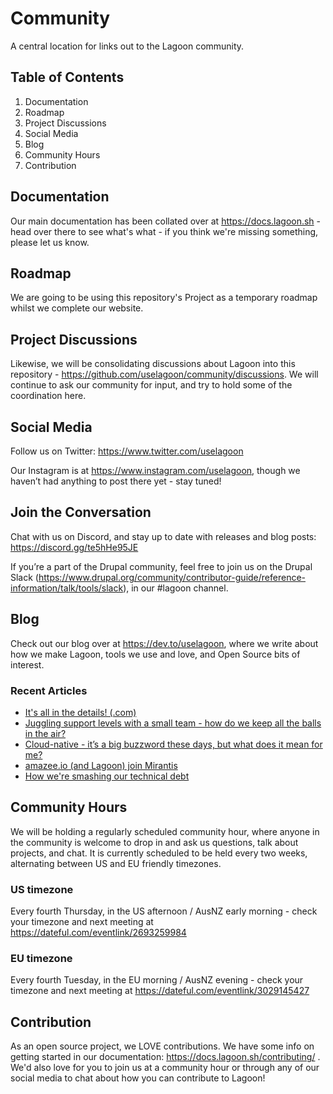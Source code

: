 # Community
A central location for links out to the Lagoon community.

## Table of Contents
1. Documentation
2. Roadmap
3. Project Discussions
4. Social Media
5. Blog
6. Community Hours
7. Contribution


## Documentation
Our main documentation has been collated over at https://docs.lagoon.sh - head over there to see what's what - if you think we're missing something, please let us know.

## Roadmap
We are going to be using this repository's Project as a temporary roadmap whilst we complete our website.

## Project Discussions
Likewise, we will be consolidating discussions about Lagoon into this repository - https://github.com/uselagoon/community/discussions. We will continue to ask our community for input, and try to hold some of the coordination here.

## Social Media

Follow us on Twitter: https://www.twitter.com/uselagoon

Our Instagram is at https://www.instagram.com/uselagoon, though we haven’t had anything to post there yet - stay tuned!

## Join the Conversation

Chat with us on Discord, and stay up to date with releases and blog posts: https://discord.gg/te5hHe95JE

If you’re a part of the Drupal community, feel free to join us on the Drupal Slack (https://www.drupal.org/community/contributor-guide/reference-information/talk/tools/slack), in our #lagoon channel. 

## Blog

Check out our blog over at https://dev.to/uselagoon, where we write about how we make Lagoon, tools we use and love, and Open Source bits of interest.

### Recent Articles
<!--START_SECTION:devtofeed-->
* [It&#39;s all in the details! (.com)](https:&#x2F;&#x2F;dev.to&#x2F;uselagoon&#x2F;its-all-in-the-details-com-2c80)
* [Juggling support levels with a small team - how do we keep all the balls in the air?](https:&#x2F;&#x2F;dev.to&#x2F;uselagoon&#x2F;juggling-support-levels-with-a-small-team-how-do-we-keep-all-the-balls-in-the-air-5gjf)
* [Cloud-native - it’s a big buzzword these days, but what does it mean for me?](https:&#x2F;&#x2F;dev.to&#x2F;uselagoon&#x2F;cloud-native-its-a-big-buzzword-these-days-but-what-does-it-mean-for-me-5855)
* [amazee.io (and Lagoon) join Mirantis](https:&#x2F;&#x2F;dev.to&#x2F;uselagoon&#x2F;amazeeio-and-lagoon-join-mirantis-5cp0)
* [How we&#39;re smashing our technical debt](https:&#x2F;&#x2F;dev.to&#x2F;uselagoon&#x2F;how-were-smashing-our-technical-debt-2m20)
<!--END_SECTION:devtofeed-->

## Community Hours

We will be holding a regularly scheduled community hour, where anyone in the community is welcome to drop in and ask us questions, talk about projects, and chat.
It is currently scheduled to be held every two weeks, alternating between US and EU friendly timezones.

### US timezone
Every fourth Thursday, in the US afternoon / AusNZ early morning - check your timezone and next meeting at https://dateful.com/eventlink/2693259984

### EU timezone
Every fourth Tuesday, in the EU morning / AusNZ evening - check your timezone and next meeting at https://dateful.com/eventlink/3029145427

## Contribution

As an open source project, we LOVE contributions. We have some info on getting started in our documentation: https://docs.lagoon.sh/contributing/ . We'd also love for you to join us at a community hour or through any of our social media to chat about how you can contribute to Lagoon!



